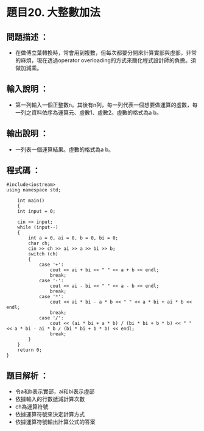 # 題目20. 大整數加法

## 問題描述 ：

* 在做傅立葉轉換時，常會用到複數，但每次都要分開來計算實部與虛部，非常的麻煩，現在透過operator overloading的方式來簡化程式設計師的負擔。須做加減乘。

## 輸入說明 ：

* 第一列輸入一個正整數n。其後有n列，每一列代表一個想要做運算的虛數，每一列之資料依序為運算元、虛數1、虛數2。虛數的格式為a b。

## 輸出說明 ：

* 一列表一個運算結果。虛數的格式為a b。

## 程式碼 ：


    #include<iostream>  
    using namespace std;

        int main()
        {
        int input = 0;

        cin >> input;
        while (input--)
        {
            int a = 0, ai = 0, b = 0, bi = 0;
            char ch;
            cin >> ch >> ai >> a >> bi >> b;
            switch (ch)   
            { 
                case '+':
                    cout << ai + bi << " " << a + b << endl; 
                    break;
                case '-':
                    cout << ai - bi << " " << a - b << endl; 
                    break;
                case '*':
                    cout << ai * bi - a * b << " " << a * bi + ai * b << endl; 
                    break;
                case '/':
                    cout << (ai * bi + a * b) / (bi * bi + b * b) << " " << a * bi - ai * b / (bi * bi + b * b) << endl;
                    break;
            }
        }
        return 0;
    }


## 題目解析 ：

*  令a和b表示實部，ai和bi表示虛部
*  依據輸入的行數遞減計算次數
*  ch為運算符號 
*  依據運算符號來決定計算方式 
*  依據運算符號輸出計算公式的答案 
